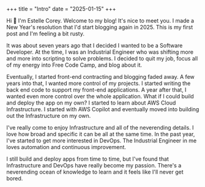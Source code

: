 +++
title = "Intro"
date = "2025-01-15"
+++

Hi 👋 I'm Estelle Corey. Welcome to my blog! It's nice to meet you. I made a New Year's resolution that I'd start blogging again in 2025. This is my first post and I'm feeling a bit rusty.

It was about seven years ago that I decided I wanted to be a Software Developer. At the time, I was an Industrial Engineer who was shifting more and more into scripting to solve problems. I decided to quit my job, focus all of my energy into Free Code Camp, and blog about it.

Eventually, I started front-end contracting and blogging faded away. A few years into that, I wanted more control of my projects. I started writing the back end code to support my front-end applications. A year after that, I wanted even more control over the whole application. What if I could build and deploy the app on my own? I started to learn about AWS Cloud Infrastructure. I started with AWS Copilot and eventually moved into building out the Infrastructure on my own.

I've really come to enjoy Infrastructure and all of the neverending details. I love how broad and specific it can be all at the same time. In the past year, I've started to get more interested in DevOps. The Industrial Engineer in me loves automation and continuous improvement.

I still build and deploy apps from time to time, but I've found that Infrastructure and DevOps have really become my passion. There's a neverending ocean of knowledge to learn and it feels like I'll never get bored.
